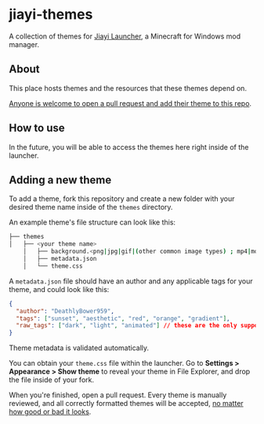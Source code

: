 # jiayi-themes

A collection of themes for [Jiayi Launcher](https://github.com/JiayiSoftware/JiayiLauncher), a Minecraft for Windows mod manager.

## About

This place hosts themes and the resources that these themes depend on.

[Anyone is welcome to open a pull request and add their theme to this repo](https://github.com/JiayiSoftware/jiayi-themes#adding-a-new-theme).

## How to use

In the future, you will be able to access the themes here right inside of the launcher.

## Adding a new theme

To add a theme, fork this repository and create a new folder with your desired theme name inside of the `themes` directory.

An example theme's file structure can look like this:

```bash
├── themes
│   ├── <your theme name>
    │   ├── background.<png|jpg|gif|(other common image types) ; mp4|mov|webm>
    │   ├── metadata.json
    │   └── theme.css
```

A `metadata.json` file should have an author and any applicable tags for your theme, and could look like this:

```json
{
  "author": "DeathlyBower959",
  "tags": ["sunset", "aesthetic", "red", "orange", "gradient"],
  "raw_tags": ["dark", "light", "animated"] // these are the only supported raw tags
}
```

Theme metadata is validated automatically.

You can obtain your `theme.css` file within the launcher. Go to **Settings > Appearance > Show theme** to reveal your theme in File Explorer, and drop the file inside of your fork.

When you're finished, open a pull request. Every theme is manually reviewed, and all correctly formatted themes will be accepted, [no matter how good or bad it looks](https://raw.githubusercontent.com/JiayiSoftware/jiayi-themes/main/.github/assets/bad%20theme.png).
